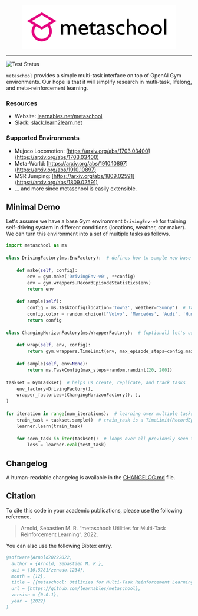 <!-- <p align="center"><img src="assets/images/metaschool-full.png" height="120px" /></p> -->
<p align="center"><img src="https://raw.githubusercontent.com/learnables/metaschool/master/docs/assets/images/metaschool-full.png" height="120px" /></p>

--------------------------------------------------------------------------------

![Test Status](https://github.com/learnables/metaschool/workflows/Testing/badge.svg?branch=master)

`metaschool` provides a simple multi-task interface on top of OpenAI Gym environments.
Our hope is that it will simplify research in mutli-task, lifelong, and meta-reinforcement learning.


### Resources

* Website: [learnables.net/metaschool](https://learnables.net/metaschool)
* Slack: [slack.learn2learn.net](http://slack.learn2learn.net/)

### Supported Environments

* Mujoco Locomotion: [https://arxiv.org/abs/1703.03400](https://arxiv.org/abs/1703.03400)
* Meta-World: [https://arxiv.org/abs/1910.10897](https://arxiv.org/abs/1910.10897)
* MSR Jumping: [https://arxiv.org/abs/1809.02591](https://arxiv.org/abs/1809.02591)
* ... and more since metaschool is easily extensible.

## Minimal Demo

Let's assume we have a base Gym environment `DrivingEnv-v0` for training self-driving system in different conditions (locations, weather, car maker).
We can turn this environment into a set of multiple tasks as follows.

~~~python
import metaschool as ms

class DrivingFactory(ms.EnvFactory):  # defines how to sample new base environments

    def make(self, config):
        env = gym.make('DrivingEnv-v0', **config)
        env = gym.wrappers.RecordEpisodeStatistics(env)
        return env

    def sample(self):
        config = ms.TaskConfig(location='Town2', weather='Sunny')  # TaskConfig is a dict-like configuration
        config.color = random.choice(['Volvo', 'Mercedes', 'Audi', 'Hummer'])
        return config

class ChangingHorizonFactory(ms.WrapperFactory):  # (optional) let's us randomize base envs with wrappers

    def wrap(self, env, config):
        return gym.wrappers.TimeLimit(env, max_episode_steps=config.max_steps)

    def sample(self, env=None):
        return ms.TaskConfig(max_steps=random.randint(20, 200))

taskset = GymTaskset(  # helps us create, replicate, and track tasks
    env_factory=DrivingFactory(),
    wrapper_factories=[ChangingHorizonFactory(), ],
)

for iteration in range(num_iterations):  # learning over multiple tasks
    train_task = taskset.sample()  # train_task is a TimeLimit(RecordEpisodeStatistics(DrivingEnv)) with randomized configurations
    learner.learn(train_task)

    for seen_task in iter(taskset):  # loops over all previously seen tasks
        loss = learner.eval(test_task)
~~~

## Changelog

A human-readable changelog is available in the [CHANGELOG.md](CHANGELOG.md) file.

## Citation

To cite this code in your academic publications, please use the following reference.

> Arnold, Sebastien M. R. “metaschool: Utilities for Multi-Task Reinforcement Learning”. 2022.

You can also use the following Bibtex entry.

~~~bib
@software{Arnold20222022,
  author = {Arnold, Sebastien M. R.},
  doi = {10.5281/zenodo.1234},
  month = {12},
  title = {{metaschool: Utilities for Multi-Task Reinforcement Learning}},
  url = {https://github.com/learnables/metaschool},
  version = {0.0.1},
  year = {2022}
}
~~~

